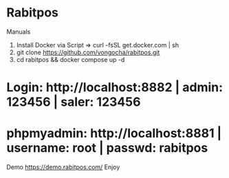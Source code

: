 # Rabitpos 
Manuals
1. Install Docker via Script => curl -fsSL get.docker.com | sh
2. git clone https://github.com/vongocha/rabitpos.git
3. cd rabitpos && docker compose up -d

# Login: http://localhost:8882 | admin: 123456 | saler: 123456
# phpmyadmin: http://localhost:8881 | username: root | passwd: rabitpos

Demo https://demo.rabitpos.com/
Enjoy
